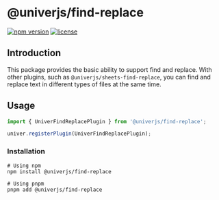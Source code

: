 # @univerjs/find-replace

[![npm version](https://img.shields.io/npm/v/@univerjs/find-replace)](https://npmjs.org/packages/@univerjs/find-replace)
[![license](https://img.shields.io/npm/l/@univerjs/find-replace)](https://img.shields.io/npm/l/@univerjs/find-replace)

## Introduction

This package provides the basic ability to support find and replace. With other plugins, such as `@univerjs/sheets-find-replace`, you can find and replace text in different types of files at the same time.

## Usage

```ts
import { UniverFindReplacePlugin } from '@univerjs/find-replace';

univer.registerPlugin(UniverFindReplacePlugin);
```

### Installation

```shell
# Using npm
npm install @univerjs/find-replace

# Using pnpm
pnpm add @univerjs/find-replace
```
